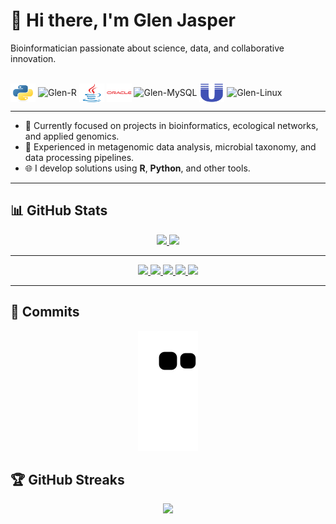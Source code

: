 <h1 align="left">👋 Hi there, I'm Glen Jasper</h1>

<p align="left">
  Bioinformatician passionate about science, data, and collaborative innovation.
</p>

<div style="display: inline_block"><br>
  <img align="center" alt="Glen-Python" height="30" width="40" src="https://raw.githubusercontent.com/devicons/devicon/master/icons/python/python-original.svg">
  <img align="center" alt="Glen-R" height="30" width="40" src="https://www.r-project.org/logo/Rlogo.svg">
  <img align="center" alt="Glen-Java" height="30" width="40" src="https://raw.githubusercontent.com/devicons/devicon/master/icons/java/java-original.svg">
  <img align="center" alt="Glen-Oracle" height="30" width="40" src="https://raw.githubusercontent.com/devicons/devicon/master/icons/oracle/oracle-original.svg">
  <img align="center" alt="Glen-MySQL" height="30" width="40" src="https://cdn.jsdelivr.net/gh/devicons/devicon@latest/icons/mysql/mysql-original-wordmark.svg">
  <img align="center" alt="Glen-Unix" height="30" width="40" src="https://raw.githubusercontent.com/devicons/devicon/master/icons/unix/unix-original.svg">
  <img align="center" alt="Glen-Linux" height="30" width="40" src="https://cdn.jsdelivr.net/gh/devicons/devicon@latest/icons/linux/linux-original.svg">
</div>

---

- 🔭 Currently focused on projects in bioinformatics, ecological networks, and applied genomics.
- 🧪 Experienced in metagenomic data analysis, microbial taxonomy, and data processing pipelines.
- 🌐 I develop solutions using **R**, **Python**, and other tools.

---

## 📊 GitHub Stats

<div align="center">
  <a href="https://github.com/glenjasper">
    <img height="170em" src="https://github-readme-stats.vercel.app/api/top-langs/?username=glenjasper&layout=compact&langs_count=16&theme=dracula"/>
    <img height="170em" src="https://github-readme-stats.vercel.app/api?username=glenjasper&show_icons=true&theme=dracula&include_all_commits=true&count_private=true&hide=issues"/>
  </a>
</div>

---

<div align="center">
  <a href="https://www.linkedin.com/in/glenjasper" target="_blank" rel="noopener noreferrer">
    <img src="https://img.shields.io/badge/-LinkedIn-%230077B5?style=for-the-badge&logo=linkedin&logoColor=white">
  </a>
  <a href="mailto:glen.yupanqui@gmail.com">
    <img src="https://img.shields.io/badge/-Gmail-%23333?style=for-the-badge&logo=gmail&logoColor=white">
  </a>
  <a href="https://orcid.org/0000-0003-2062-5588" target="_blank" rel="noopener noreferrer">
    <img src="https://img.shields.io/badge/-ORCID-A6CE39?style=for-the-badge&logo=orcid&logoColor=white">
  </a>
  <a href="https://www.researchgate.net/profile/Glen-Yupanqui-Garcia" target="_blank" rel="noopener noreferrer">
    <img src="https://img.shields.io/badge/-ResearchGate-00CCBB?style=for-the-badge&logo=researchgate&logoColor=white">
  </a>
  <a href="https://lattes.cnpq.br/1592533296156760" target="_blank" rel="noopener noreferrer">
    <img src="https://img.shields.io/badge/-Lattes-004D9D?style=for-the-badge&logo=google-scholar&logoColor=white">
  </a>
</div>

---

## 🐍 Commits

<div align="center">
  <img src="https://github.com/glenjasper/glenjasper/blob/output/github-contribution-grid-snake.svg">
</div>

## 🏆 GitHub Streaks

<p align="center">
  <img src="https://github-readme-streak-stats.herokuapp.com/?user=glenjasper&theme=dracula" />
</p>
